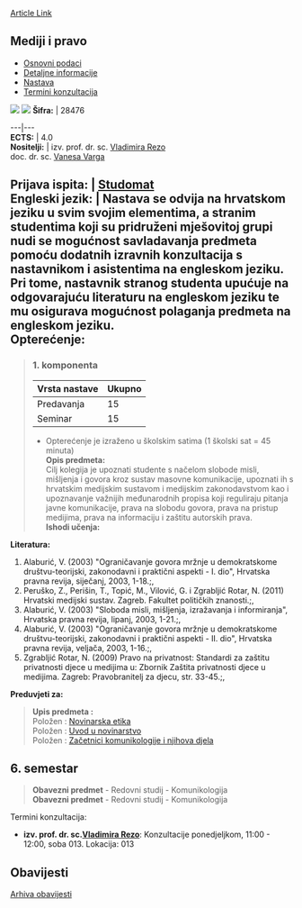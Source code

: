 [Article Link](https://www.fhs.hr/predmet/pamk)

## Mediji i pravo
  * [Osnovni podaci](https://www.fhs.hr/predmet/pamk#v1id-523794_899637_1_0 "Osnovni podaci")
  * [Detaljne informacije](https://www.fhs.hr/predmet/pamk#v1id-523794_899637_1_1 "Detaljne informacije")
  * [Nastava](https://www.fhs.hr/predmet/pamk#v1id-523794_899637_1_2 "Nastava")
  * [Termini konzultacija](https://www.fhs.hr/predmet/pamk#v1id-523794_899637_1_3 "Termini konzultacija")


[![](https://www.fhs.hr/img/flags/gif/hr.gif)](https://www.fhs.hr/predmet/pamk) [![](https://www.fhs.hr/img/flags/gif/gb.gif)](https://www.fhs.hr/en/course/mcla)
**Šifra:** |  28476  
  
---|---  
**ECTS:** |  4.0   
**Nositelji:** |  izv. prof. dr. sc. [Vladimira Rezo](https://www.fhs.hr/djelatnik/vladimira.rezo)   
doc. dr. sc. [Vanesa Varga](https://www.fhs.hr/djelatnik/vanesa.varga)   
  
**Prijava ispita:** |  [Studomat](http://www.isvu.hr/studomat)  
**Engleski jezik:** |  Nastava se odvija na hrvatskom jeziku u svim svojim elementima, a stranim studentima koji su pridruženi mješovitoj grupi nudi se mogućnost savladavanja predmeta pomoću dodatnih izravnih konzultacija s nastavnikom i asistentima na engleskom jeziku. Pri tome, nastavnik stranog studenta upućuje na odgovarajuću literaturu na engleskom jeziku te mu osigurava mogućnost polaganja predmeta na engleskom jeziku.   
**Opterećenje:**  
---  
> ### 1. komponenta
> | Vrsta nastave | Ukupno  
> ---|---  
> Predavanja | 15  
> Seminar | 15  
> * Opterećenje je izraženo u školskim satima (1 školski sat = 45 minuta)   
**Opis predmeta:**  
> Cilj kolegija je upoznati studente s načelom slobode misli, mišljenja i govora kroz sustav masovne komunikacije, upoznati ih s hrvatskim medijskim sustavom i medijskim zakonodavstvom kao i upoznavanje važnijih međunarodnih propisa koji reguliraju pitanja javne komunikacije, prava na slobodu govora, prava na pristup medijima, prava na informaciju i zaštitu autorskih prava.  
**Ishodi učenja:**  

  
**Literatura:**  
  1. Alaburić, V. (2003) "Ograničavanje govora mržnje u demokratskome društvu-teorijski, zakonodavni i praktični aspekti - I. dio", Hrvatska pravna revija, siječanj, 2003, 1-18.;, 
  2. Peruško, Z., Perišin, T., Topić, M., Vilović, G. i Zgrabljić Rotar, N. (2011) Hrvatski medijski sustav. Zagreb. Fakultet političkih znanosti.;, 
  3. Alaburić, V. (2003) "Sloboda misli, mišljenja, izražavanja i informiranja", Hrvatska pravna revija, lipanj, 2003, 1-21.;, 
  4. Alaburić, V. (2003) "Ograničavanje govora mržnje u demokratskome društvu-teorijski, zakonodavni i praktični aspekti - II. dio", Hrvatska pravna revija, veljača, 2003, 1-16.;, 
  5. Zgrabljić Rotar, N. (2009) Pravo na privatnost: Standardi za zaštitu privatnosti djece u medijima u: Zbornik Zaštita privatnosti djece u medijima. Zagreb: Pravobranitelj za djecu, str. 33-45.;, 

  
**Preduvjeti za:**  
> **Upis predmeta :**  
>  Položen : [Novinarska etika](https://www.fhs.hr/predmet/noveti)  
>  Položen : [Uvod u novinarstvo](https://www.fhs.hr/predmet/uun)  
>  Položen : [Začetnici komunikologije i njihova djela](https://www.fhs.hr/predmet/zknd)  
>   
**6. semestar**  
---  
> **Obavezni predmet** - Redovni studij - Komunikologija  
>  **Obavezni predmet** - Redovni studij - Komunikologija  
>   
Termini konzultacija: 
  * **izv. prof. dr. sc.[Vladimira Rezo](https://www.fhs.hr/djelatnik/vladimira.rezo)**: 
Konzultacije ponedjeljkom, 11:00 - 12:00, soba 013.
Lokacija: 013 


## Obavijesti
[Arhiva obavijesti](https://www.fhs.hr/predmet/pamk?@=20p3g#news_79281 "Arhiva obavijesti")

